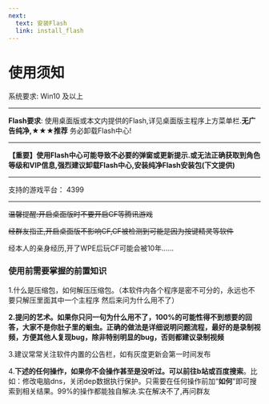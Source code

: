```yaml
---
next:
  text: 安装Flash
  link: install_flash
---
```


# 使用须知

系统要求:
Win10 及以上

---

**Flash要求**:
使用桌面版或本文内提供的Flash,详见桌面版主程序上方菜单栏.**无广告纯净,★★★推荐** 务必卸载Flash中心!

---

**【重要】使用Flash中心可能导致不必要的弹窗或更新提示.或无法正确获取到角色等级和VIP信息,强烈建议卸载Flash中心,安装纯净Flash安装包(下文提供)**

---

支持的游戏平台：
4399

---



~~温馨提醒:开启桌面版时不要开启CF等腾讯游戏~~ 

~~经群友指正,开启桌面版不影响CF,CF被检测到可能是因为按键精灵等软件~~

经本人的亲身经历,开了WPE后玩CF可能会被10年......

### 使用前需要掌握的前置知识

1.什么是压缩包，如何解压压缩包。（本软件内各个程序是密不可分的，永远也不要只解压里面其中一个主程序 然后来问为什么用不了）

**2.提问的艺术。如果你只问一句为什么用不了，100%的可能性得不到想要的回答，大家不是你肚子里的蛔虫。正确的做法是详细说明问题流程，最好的是录制视频，方便其他人复现bug，除非特别明显的bug，否则都建议录制视频**

3.建议常常关注软件内置的公告栏，如有灰度更新会第一时间发布

4.**下述的任何操作，如果你不会操作甚至是没听过。可以前往b站或百度搜索**。比如：修改电脑dns，关闭dep数据执行保护。只需要在任何操作前加“**如何**”即可搜索到相关结果。99%的操作都能独自解决.实在解决不了,再问群友